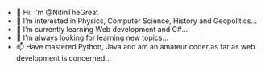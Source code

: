 - 👋 Hi, I’m @NitinTheGreat
- 👀 I’m interested in Physics, Computer Science, History and Geopolitics...
- 🌱 I’m currently learning Web development and C#...
- 💞️ I’m always looking for learning new topics...
- 📫 Have mastered Python, Java and am an amateur coder as far as web development is concerned...

<!---
NitinTheGreat/NitinTheGreat is a ✨ special ✨ repository because its `README.md` (this file) appears on your GitHub profile.
You can click the Preview link to take a look at your changes.
--->
